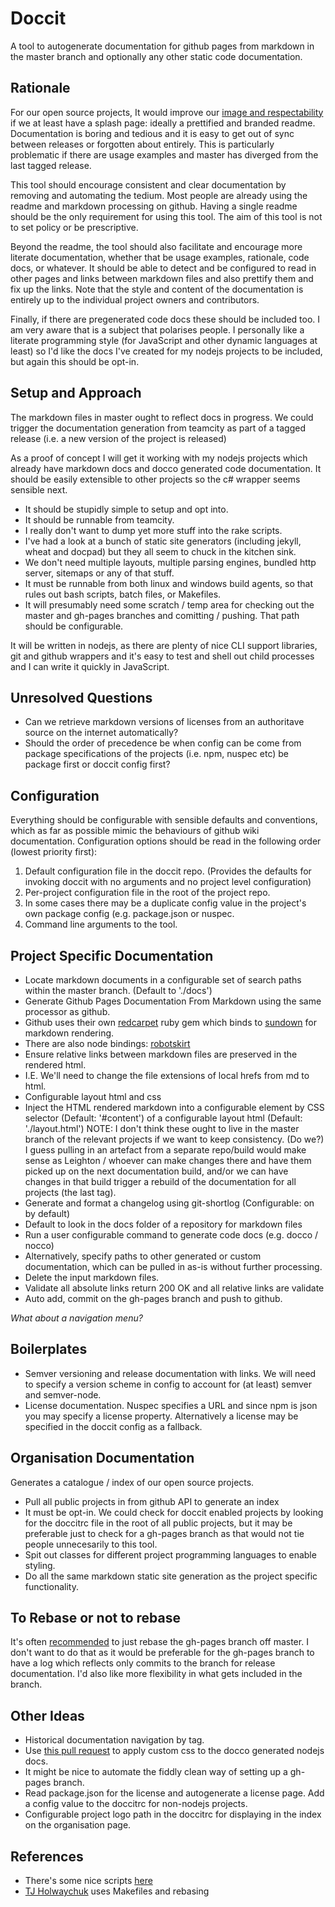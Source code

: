 Doccit
======

A tool to autogenerate documentation for github pages from markdown in the master
branch and optionally any other static code documentation.

Rationale
---------

For our open source projects, It would improve our [image and respectability](http://blog.nodejitsu.com/understanding-open-source-branding)
if we at least have a splash page: ideally a prettified and branded readme.
Documentation is boring and tedious and it is easy to get out of sync between
releases or forgotten about entirely.  This is particularly problematic if there
are usage examples and master has diverged from the last tagged release.

This tool should encourage consistent and clear documentation by removing and
automating the tedium.  Most people are already using the readme and markdown
processing on github.  Having a single readme should be the only requirement for
using this tool. The aim of this tool is not to set policy or be prescriptive.

Beyond the readme, the tool should also facilitate and encourage more literate
documentation, whether that be usage examples, rationale, code docs, or whatever.
It should be able to detect and be configured to read in other pages and links
between markdown files and also prettify them and fix up the links.  Note that
the style and content of the documentation is entirely up to the individual
project owners and contributors.

Finally, if there are pregenerated code docs these should be included too.  I am
very aware that is a subject that polarises people.  I personally like a literate
programming style (for JavaScript and other dynamic languages at least) so I'd
like the docs I've created for my nodejs projects to be included, but again
this should be opt-in.

Setup and Approach
------------------

The markdown files in master ought to reflect docs in progress.  We could trigger
the documentation generation from teamcity as part of a tagged release (i.e. a new
version of the project is released)

As a proof of concept I will get it working with my nodejs projects which already
have markdown docs and docco generated code documentation.  It should be easily
extensible to other projects so the c# wrapper seems sensible next.

* It should be stupidly simple to setup and opt into.
* It should be runnable from teamcity.
* I really don't want to dump yet more stuff into the rake scripts.
* I've had a look at a bunch of static site generators (including jekyll, wheat
and docpad) but they all seem to chuck in the kitchen sink.
 * We don't need multiple layouts, multiple parsing engines, bundled http
 server, sitemaps or any of that stuff.
* It must be runnable from both linux and windows build agents, so that rules
out bash scripts, batch files, or Makefiles.
* It will presumably need some scratch / temp area for checking out the master
and gh-pages branches and comitting / pushing.  That path should be configurable.

It will be written in nodejs, as there are plenty of nice CLI support libraries,
git and github wrappers and it's easy to test and shell out child processes and
I can write it quickly in JavaScript.

Unresolved Questions
--------------------

* Can we retrieve markdown versions of licenses from an authoritave source on the
internet automatically?
* Should the order of precedence be when config can be come from package
specifications of the projects (i.e. npm, nuspec etc) be package first or doccit
config first?

Configuration
-------------

Everything should be configurable with sensible defaults and conventions, which
as far as possible mimic the behaviours of github wiki documentation. Configuration
options should be read in the following order (lowest priority first):

1. Default configuration file in the doccit repo. (Provides the defaults for
invoking doccit with no arguments and no project level configuration)
2. Per-project configuration file in the root of the project repo.
3. In some cases there may be a duplicate config value in the project's own
package config (e.g. package.json or nuspec.
4. Command line arguments to the tool.

Project Specific Documentation
-------------------------------

* Locate markdown documents in a configurable set of search paths within the
master branch. (Default to './docs')
* Generate Github Pages Documentation From Markdown using the same processor as
github.
 * Github uses their own [redcarpet](https://github.com/tanoku/redcarpet) ruby
 gem which binds to [sundown](https://github.com/tanoku/sundown) for markdown
 rendering.
 * There are also node bindings: [robotskirt](https://github.com/benmills/robotskirt)
* Ensure relative links between markdown files are preserved in the rendered
html.
 * I.E. We'll need to change the file extensions of local hrefs from md to html.
* Configurable layout html and css
* Inject the HTML rendered markdown into a configurable element by CSS selector
(Default: '#content') of a configurable layout html (Default: './layout.html')
 NOTE: I don't think these ought to live in the master branch of the relevant projects
 if we want to keep consistency.  (Do we?) I guess pulling in an artefact from a separate
 repo/build would make sense as Leighton / whoever can make changes there and have
 them picked up on the next documentation build, and/or we can have changes in that
 build trigger a rebuild of the documentation for all projects (the last tag).
* Generate and format a changelog using git-shortlog (Configurable: on by default)
 * Default to look in the docs folder of a repository for markdown files
 * Run a user configurable command to generate code docs (e.g. docco / nocco)
 * Alternatively, specify paths to other generated or custom documentation, which
 can be pulled in as-is without further processing.
* Delete the input markdown files.
* Validate all absolute links return 200 OK and all relative links are validate
* Auto add, commit on the gh-pages branch and push to github.

*What about a navigation menu?*

Boilerplates
------------

* Semver versioning and release documentation with links.  We will need to specify
a version scheme in config to account for (at least) semver and semver-node.
* License documentation. Nuspec specifies a URL and since npm is json you may
specify a license property.  Alternatively a license may be specified in the
doccit config as a fallback.

Organisation Documentation
--------------------------

Generates a catalogue / index of our open source projects.

* Pull all public projects in from github API to generate an index
* It must be opt-in.  We could check for doccit enabled projects by looking for
the doccitrc file in the root of all public projects, but it may be preferable
just to check for a gh-pages branch as that would not tie people unnecesarily
to this tool.
* Spit out classes for different project programming languages to enable styling.
* Do all the same markdown static site generation as the project specific
functionality.

To Rebase or not to rebase
--------------------------

It's often [recommended](http://get.inject.io/n/XxsZ6RE7) to just rebase
the gh-pages branch off master. I don't want to do that as it would be preferable
for the gh-pages branch to have a log which reflects only commits to the branch
for release documentation.  I'd also like more flexibility in what gets included
in the branch.

Other Ideas
-----------

* Historical documentation navigation by tag.
* Use [this pull request](https://github.com/jashkenas/docco/pull/28) to apply
custom css to the docco generated nodejs docs.
* It might be nice to automate the fiddly clean way of setting up a gh-pages
branch.
* Read package.json for the license and autogenerate a license page.  Add a
config value to the doccitrc for non-nodejs projects.
* Configurable project logo path in the doccitrc for displaying in the index on
the organisation page.


References
----------

* There's some nice scripts [here](http://oli.jp/2011/github-pages-workflow/)
* [TJ Holwaychuk](http://github.com/visionmedia) uses Makefiles and rebasing
